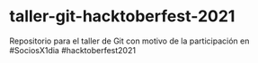 # taller-git-hacktoberfest-2021
Repositorio para el taller de Git con motivo de la participación en #SociosX1dia #hacktoberfest2021
